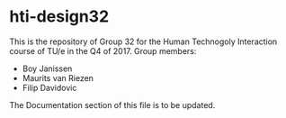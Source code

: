 # hti-design32
This is the repository of Group 32 for the Human Technogoly Interaction course of TU/e in the Q4 of 2017.
Group members:
- Boy Janissen
- Maurits van Riezen
- Filip Davidovic

The Documentation section of this file is to be updated. 
